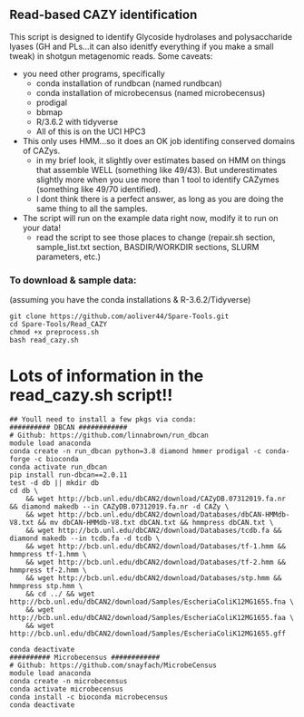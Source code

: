 ## Read-based CAZY identification

This script is designed to identify Glycoside hydrolases and polysaccharide lyases (GH and PLs...it can also idenitfy everything if you make a small tweak) in shotgun metagenomic reads. Some caveats:

- you need other programs, specifically
	* conda installation of rundbcan (named rundbcan)
	* conda installation of microbecensus (named microbecensus)
	* prodigal
	* bbmap
	* R/3.6.2 with tidyverse
	* All of this is on the UCI HPC3
- This only uses HMM...so it does an OK job identifing conserved domains of CAZys.
	* in my brief look, it slightly over estimates based on HMM on things that assemble WELL (something like 49/43). But underestimates slightly more when you use more than 1 tool to identify CAZymes (something like 49/70 identified). 
	* I dont think there is a perfect answer, as long as you are doing the same thing to all the samples.
- The script will run on the example data right now, modify it to run on your data!
	* read the script to see those places to change (repair.sh section, sample_list.txt section, BASDIR/WORKDIR sections, SLURM parameters, etc.)

### To download & sample data:
(assuming you have the conda installations & R-3.6.2/Tidyverse)
```
git clone https://github.com/aoliver44/Spare-Tools.git
cd Spare-Tools/Read_CAZY
chmod +x preprocess.sh
bash read_cazy.sh
```

# Lots of information in the read_cazy.sh script!! 

```
## Youll need to install a few pkgs via conda:
########## DBCAN ############
# Github: https://github.com/linnabrown/run_dbcan
module load anaconda
conda create -n run_dbcan python=3.8 diamond hmmer prodigal -c conda-forge -c bioconda
conda activate run_dbcan
pip install run-dbcan==2.0.11
test -d db || mkdir db
cd db \
    && wget http://bcb.unl.edu/dbCAN2/download/CAZyDB.07312019.fa.nr && diamond makedb --in CAZyDB.07312019.fa.nr -d CAZy \
    && wget http://bcb.unl.edu/dbCAN2/download/Databases/dbCAN-HMMdb-V8.txt && mv dbCAN-HMMdb-V8.txt dbCAN.txt && hmmpress dbCAN.txt \
    && wget http://bcb.unl.edu/dbCAN2/download/Databases/tcdb.fa && diamond makedb --in tcdb.fa -d tcdb \
    && wget http://bcb.unl.edu/dbCAN2/download/Databases/tf-1.hmm && hmmpress tf-1.hmm \
    && wget http://bcb.unl.edu/dbCAN2/download/Databases/tf-2.hmm && hmmpress tf-2.hmm \
    && wget http://bcb.unl.edu/dbCAN2/download/Databases/stp.hmm && hmmpress stp.hmm \
    && cd ../ && wget http://bcb.unl.edu/dbCAN2/download/Samples/EscheriaColiK12MG1655.fna \
    && wget http://bcb.unl.edu/dbCAN2/download/Samples/EscheriaColiK12MG1655.faa \
    && wget http://bcb.unl.edu/dbCAN2/download/Samples/EscheriaColiK12MG1655.gff

conda deactivate
########## Microbecensus ############
# Github: https://github.com/snayfach/MicrobeCensus
module load anaconda
conda create -n microbecensus
conda activate microbecensus
conda install -c bioconda microbecensus
conda deactivate

```